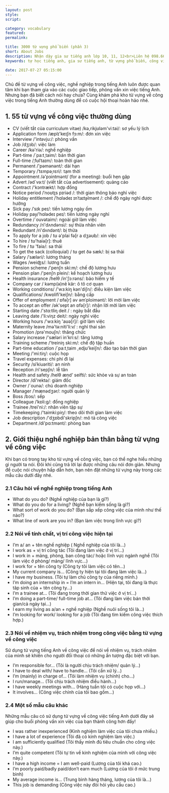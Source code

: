 ```yaml
---
layout: post
style:
script:

category: vocabulary
featured:
permalink:

title: 3000 từ vựng phổ biến (phần 3)
short: About Jobs
description: Nhận dậy gia sư tiếng anh lớp 10, 11, 12<br>Liên hệ 098.66.77.99.3<br>Anh Thịnh
keywords: tự học tiếng anh, gia sư tiếng anh, từ vựng phổ biến, công việc, vocabulary, jobs

date: 2017-07-27 05:15:00
---
```


Chủ đề từ vựng về công việc, nghề nghiệp trong tiếng Anh luôn được quan tâm khi bạn tham gia vào các cuộc giao tiếp, phỏng vấn xin việc tiếng Anh. Nhưng bạn đã biết cách nói hay chưa? Cùng khám phá kho từ vựng về công việc trong tiếng Anh thường dùng để có cuộc hội thoại hoàn hảo nhé.

## 1. 55 từ vựng về công việc thường dùng

- CV (viết tắt của curriculum vitae) /kə,rikjʊləm'vi:tai/: sơ yếu lý lịch
- Application form /æplɪ'keɪʃn fɔ:m/: đơn xin việc
- Interview /'intəvju:/: phỏng vấn
- Job /dʒɔb/: việc làm
- Career /kə'riə/: nghề nghiệp
- Part-time /´pa:t¸taim/: bán thời gian
- Full-time /ˌfʊlˈtaɪm/: toàn thời gian
- Permanent /'pəmənənt/: dài hạn
- Temporary /ˈtɛmpəˌrɛri/: tạm thời
- Appointment /ə'pɔintmənt/ (for a meeting): buổi hẹn gặp
- Advert /əd´və:t/ (viết tắt của advertisement): quảng cáo
- Contract /'kɔntrækt/: hợp đồng
- Notice period /ˈnoʊt̬ɪs pɪriəd /: thời gian thông báo nghỉ việc
- Holiday entitlement /ˈhɑlədeɪ ɪnˈtaɪt̬əlmənt /: chế độ ngày nghỉ được hưởng
- Sick pay /ˈsɪk peɪ/: tiền lương ngày ốm
- Holiday pay/ˈhɑlədeɪ peɪ/: tiền lương ngày nghỉ
- Overtime /´ouvətaim/: ngoài giờ làm việc
- Redundancy /ri'dʌndənsi/: sự thừa nhân viên
- Redundant /ri'dʌndənt/: bị thừa
- To apply for a job / tʊ ə'plai fə[r a dʒəʊb/: xin việc
- To hire / tʊ'haiə[r]: thuê
- To fire / tʊ 'faiə/: sa thải
- To get the sack (colloquial) / tʊ get ðə sæk/: bị sa thải
- Salary /ˈsæləri/: lương tháng
- Wages /weiʤs/: lương tuần
- Pension scheme /'pen∫n ski:m/: chế độ lương hưu
- Pension plan /'pen∫n plein/: kế hoạch lương hưu
- Health insurance /helθ /in'∫ɔ:rəns/: bảo hiểm y tế
- Company car / kəmp(ə)nē kär: ô tô cơ quan
- Working conditions/ /'wɜ:kiŋ kən'di∫n/: điều kiện làm việc
- Qualifications/ /kwɒlifi'kei∫n/: bằng cấp
- Offer of employment / ɒfə[r] əv əmˈploimənt/: lời mời làm việc
- To accept an offer /ək'sept an ɒfə[r]/: nhận lời mời làm việc
- Starting date /'stɑ:tliɳ deit / : ngày bắt đầu
- Leaving date /'li:viηz deit/: ngày nghỉ việc
- Working hours /'wɜ:kiŋ 'aʊə[r]/: giờ làm việc
- Maternity leave /mə'tə:niti'li:v/  : nghỉ thai sản
- Promotion /prə'mou∫n/: thăng chức
- Salary increase /'sæləri in'kri:s/: tăng lương
- Training scheme /'treiniŋ ski:m/: chế độ tập huấn
- Part-time education /´pa:t¸taim ,edjʊ'kei∫n/: đào tạo bán thời gian
- Meeting /'mi:tiɳ/: cuộc họp
- Travel expenses: chi phí đi lại
- Security /siˈkiuəriti/: an ninh
- Reception /ri'sep∫n/: lễ tân
- Health and safety /helθ ænd’ seifti/: sức khỏe và sự an toàn
- Director /di'rektə/: giám đốc
- Owner /´ounə/: chủ doanh nghiệp
- Manager /ˈmænәdʒər/: người quản lý
- Boss /bɔs/: sếp
- Colleague /ˈkɒli:g/: đồng nghiệp
- Trainee /trei'ni:/: nhân viên tập sự
- Timekeeping /'taimki:piŋ/: theo dõi thời gian làm việc
- Job description /'dʒɒbdi'skrip∫n/: mô tả công việc
- Department /di'pɑ:tmənt/: phòng ban

## 2. Giới thiệu nghề nghiệp bản thân bằng từ vựng về công việc

Khi bạn có trong tay kho từ vựng về công việc, bạn có thể nghe hiểu những gì người ta nói. Đôi khi cũng trả lời lại được những câu nói đơn giản. Nhưng để cuộc nói chuyện hấp dẫn hơn, bạn nên đặt những từ vựng này trong các mẫu câu dưới đây nhé.

### 2.1 Câu hỏi về nghề nghiệp trong tiếng Anh

- What do you do? (Nghề nghiệp của bạn là gì?)
- What do you do for a living? (Nghề bạn kiếm sống là gì?)
- What sort of work do you do? (Bạn sắp xếp công việc của mình như thế nào?)
- What line of work are you in? (Bạn làm việc trong lĩnh vực gì?)

### 2.2 Nói về tính chất, vị trí công việc hiện tại

- I’m a/ an + tên nghề nghiệp ( Nghề nghiệp của tôi là...)
- I work as + vị trí công tác (Tôi đang làm việc ở vị trí...)
- I work in + mảng, phòng, ban công tác/ hoặc lĩnh vực ngành nghề (Tôi làm việc ở phòng/ mảng/ lĩnh vực...)
- I work for + tên công ty (Công ty tôi làm việc có tên...)
- My current company is… (Công ty hiện tại tôi đang làm việc là...)
- I have my business. (Tôi tự làm chủ công ty của riêng mình.)
- I’m doing an internship in = I’m an intern in... (Hiện tại, tôi đang là thực tâp sinh của + tên công ty...)
- I’m a trainee at... (Tôi đang trong thời gian thử việc ở vị trí...)
- I’m doing a part-time/ full-time job at... (Tôi đang làm việc bán thời gian/cả ngày tại...)
- I earn my living as a/an + nghề nghiệp (Nghề nuôi sống tôi là...)
- I’m looking for work/ looking for a job (Tôi đang tìm kiếm công việc thích hợp.)

### 2.3 Nói về nhiệm vụ, trách nhiệm trong công việc bằng từ vựng về công việc

Sử dụng từ vựng tiếng Anh về công việc để nói về nhiệm vụ, trách nhiệm của mình sẽ khiến cho người đối thoại có những ấn tượng đặc biệt với bạn.

- I’m responsible for… (Tôi là người chịu trách nhiệm/ quản lý…)
- I have to deal with/ have to handle… (Tôi cần xử lý…)
- I’m (mainly) in charge of… (Tôi làm nhiệm vụ (chính) cho…)
- I run/manage… (Tôi chịu trách nhiệm điều hành…)
- I have weekly meetings with… (Hàng tuần tôi có cuộc họp với…)
- It involves… (Công việc chính của tôi bao gồm…)

### 2.4 Một số mẫu câu khác

Những mẫu câu có sử dụng từ vựng về công việc tiếng Anh dưới đây sẽ giúp cho buổi phỏng vấn xin việc của bạn thành công hơn đấy!

- I was rather inexperienced (Kinh nghiệm làm việc của tôi chưa nhiều.)
- I have a lot of experience (Tôi đã có kinh nghiệm làm việc.)
- I am sufficiently qualified (Tôi thấy mình đủ tiêu chuẩn cho công việc này.)
- I’m quite competent (Tôi tự tin về kinh nghiệm của mình với công việc này.)
- I have a high income = I am well-paid (Lương của tôi khá cao.)
- I’m poorly paid/badly paid/don’t earn much (Lương của tôi ở mức trung bình)
- My average income is… (Trung bình hàng tháng, lương của tôi là…)
- This job is demanding (Công việc này đòi hỏi yêu cầu cao.)
